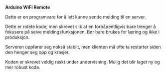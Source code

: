 **Arduino WiFi Remote**

Dette er en programvare for å lett kunne sende melding til en server.

Dette er rotete kode, men skrevet slik at en forhåpentligvis bare trenger å fokusere på selve meldingsfunksjonen.
Bør bare brukes for læring og ikke i produksjon.

Serveren oppfører seg nokså stabilt, men klienten må ofte ta restarter siden den henger seg opp og krasjer.

Koden er skrevet veldig raskt under undervisning. Mulig det blir laget ny og mer robust kode.
